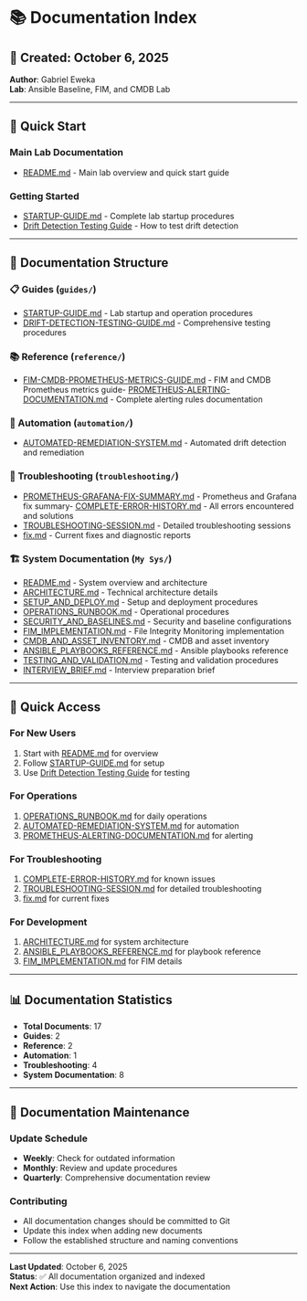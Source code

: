 # 📚 Documentation Index

## 📅 **Created**: October 6, 2025  
**Author**: Gabriel Eweka  
**Lab**: Ansible Baseline, FIM, and CMDB Lab

---

## 🎯 **Quick Start**

### **Main Lab Documentation**
- [README.md](README.md) - Main lab overview and quick start guide

### **Getting Started**
- [STARTUP-GUIDE.md](guides/STARTUP-GUIDE.md) - Complete lab startup procedures
- [Drift Detection Testing Guide](guides/DRIFT-DETECTION-TESTING-GUIDE.md) - How to test drift detection

---

## 📖 **Documentation Structure**

### **📋 Guides** (`guides/`)
- [STARTUP-GUIDE.md](guides/STARTUP-GUIDE.md) - Lab startup and operation procedures
- [DRIFT-DETECTION-TESTING-GUIDE.md](guides/DRIFT-DETECTION-TESTING-GUIDE.md) - Comprehensive testing procedures

### **📚 Reference** (`reference/`)
- [FIM-CMDB-PROMETHEUS-METRICS-GUIDE.md](reference/FIM-CMDB-PROMETHEUS-METRICS-GUIDE.md) - FIM and CMDB Prometheus metrics guide- [PROMETHEUS-ALERTING-DOCUMENTATION.md](reference/PROMETHEUS-ALERTING-DOCUMENTATION.md) - Complete alerting rules documentation

### **🤖 Automation** (`automation/`)
- [AUTOMATED-REMEDIATION-SYSTEM.md](automation/AUTOMATED-REMEDIATION-SYSTEM.md) - Automated drift detection and remediation

### **🔧 Troubleshooting** (`troubleshooting/`)
- [PROMETHEUS-GRAFANA-FIX-SUMMARY.md](troubleshooting/PROMETHEUS-GRAFANA-FIX-SUMMARY.md) - Prometheus and Grafana fix summary- [COMPLETE-ERROR-HISTORY.md](troubleshooting/COMPLETE-ERROR-HISTORY.md) - All errors encountered and solutions
- [TROUBLESHOOTING-SESSION.md](troubleshooting/TROUBLESHOOTING-SESSION.md) - Detailed troubleshooting sessions
- [fix.md](troubleshooting/fix.md) - Current fixes and diagnostic reports

### **🏗️ System Documentation** (`My Sys/`)
- [README.md](My%20Sys/README.md) - System overview and architecture
- [ARCHITECTURE.md](My%20Sys/ARCHITECTURE.md) - Technical architecture details
- [SETUP_AND_DEPLOY.md](My%20Sys/SETUP_AND_DEPLOY.md) - Setup and deployment procedures
- [OPERATIONS_RUNBOOK.md](My%20Sys/OPERATIONS_RUNBOOK.md) - Operational procedures
- [SECURITY_AND_BASELINES.md](My%20Sys/SECURITY_AND_BASELINES.md) - Security and baseline configurations
- [FIM_IMPLEMENTATION.md](My%20Sys/FIM_IMPLEMENTATION.md) - File Integrity Monitoring implementation
- [CMDB_AND_ASSET_INVENTORY.md](My%20Sys/CMDB_AND_ASSET_INVENTORY.md) - CMDB and asset inventory
- [ANSIBLE_PLAYBOOKS_REFERENCE.md](My%20Sys/ANSIBLE_PLAYBOOKS_REFERENCE.md) - Ansible playbooks reference
- [TESTING_AND_VALIDATION.md](My%20Sys/TESTING_AND_VALIDATION.md) - Testing and validation procedures
- [INTERVIEW_BRIEF.md](My%20Sys/INTERVIEW_BRIEF.md) - Interview preparation brief

---

## 🚀 **Quick Access**

### **For New Users**
1. Start with [README.md](README.md) for overview
2. Follow [STARTUP-GUIDE.md](guides/STARTUP-GUIDE.md) for setup
3. Use [Drift Detection Testing Guide](guides/DRIFT-DETECTION-TESTING-GUIDE.md) for testing

### **For Operations**
1. [OPERATIONS_RUNBOOK.md](My%20Sys/OPERATIONS_RUNBOOK.md) for daily operations
2. [AUTOMATED-REMEDIATION-SYSTEM.md](automation/AUTOMATED-REMEDIATION-SYSTEM.md) for automation
3. [PROMETHEUS-ALERTING-DOCUMENTATION.md](reference/PROMETHEUS-ALERTING-DOCUMENTATION.md) for alerting

### **For Troubleshooting**
1. [COMPLETE-ERROR-HISTORY.md](troubleshooting/COMPLETE-ERROR-HISTORY.md) for known issues
2. [TROUBLESHOOTING-SESSION.md](troubleshooting/TROUBLESHOOTING-SESSION.md) for detailed troubleshooting
3. [fix.md](troubleshooting/fix.md) for current fixes

### **For Development**
1. [ARCHITECTURE.md](My%20Sys/ARCHITECTURE.md) for system architecture
2. [ANSIBLE_PLAYBOOKS_REFERENCE.md](My%20Sys/ANSIBLE_PLAYBOOKS_REFERENCE.md) for playbook reference
3. [FIM_IMPLEMENTATION.md](My%20Sys/FIM_IMPLEMENTATION.md) for FIM details

---

## 📊 **Documentation Statistics**

- **Total Documents**: 17
- **Guides**: 2
- **Reference**: 2
- **Automation**: 1
- **Troubleshooting**: 4
- **System Documentation**: 8

---

## 🔄 **Documentation Maintenance**

### **Update Schedule**
- **Weekly**: Check for outdated information
- **Monthly**: Review and update procedures
- **Quarterly**: Comprehensive documentation review

### **Contributing**
- All documentation changes should be committed to Git
- Update this index when adding new documents
- Follow the established structure and naming conventions

---

**Last Updated**: October 6, 2025  
**Status**: ✅ All documentation organized and indexed  
**Next Action**: Use this index to navigate the documentation
